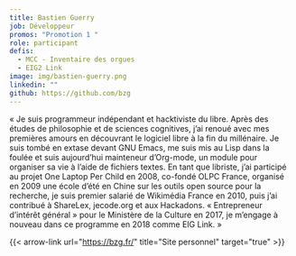 ```yaml
---
title: Bastien Guerry
job: Développeur
promos: "Promotion 1 "
role: participant
defis:
  - MCC - Inventaire des orgues
  - EIG2 Link
image: img/bastien-guerry.png
linkedin: ""
github: https://github.com/bzg
---
```

« Je suis programmeur indépendant et hacktiviste du libre. Après des études de philosophie et de sciences cognitives, j’ai renoué avec mes premières amours en découvrant le logiciel libre à la fin du millénaire. Je suis tombé en extase devant GNU Emacs, me suis mis au Lisp dans la foulée et suis aujourd’hui mainteneur d’Org-mode, un module pour organiser sa vie à l’aide de fichiers textes. En tant que libriste, j’ai participé au projet One Laptop Per Child en 2008, co-fondé OLPC France, organisé en 2009 une école d’été en Chine sur les outils open source pour la recherche, je suis premier salarié de Wikimédia France en 2010, puis j’ai contribué à ShareLex, jecode.org et aux Hackadons. « Entrepreneur d’intérêt général » pour le Ministère de la Culture en 2017, je m’engage à nouveau dans ce programme en 2018 comme EIG Link. »

{{< arrow-link url="https://bzg.fr/" title="Site personnel" target="true" >}}